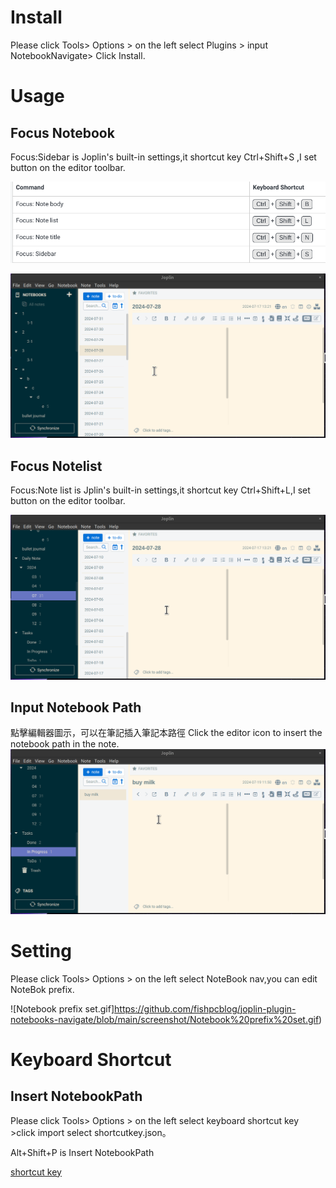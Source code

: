
# Install
Please click Tools> Options > on the left select Plugins > input NotebookNavigate> Click Install.
# Usage
## Focus Notebook
Focus:Sidebar is Joplin's built-in settings,it shortcut key Ctrl+Shift+S ,I set button on the editor toolbar.


![Joplin Focus shortcut .png](https://github.com/fishpcblog/joplin-plugin-notebooks-navigate/blob/main/screenshot/Joplin%20Focus%20shortcut%20.png)


![focus sidebar.gif](https://github.com/fishpcblog/joplin-plugin-notebooks-navigate/blob/main/screenshot/focus%20sidebar.gif)



## Focus Notelist
Focus:Note list  is Jplin's built-in settings,it shortcut key Ctrl+Shift+L,I set button on the editor toolbar.

![focus Notelist.gif](https://github.com/fishpcblog/joplin-plugin-notebooks-navigate/blob/main/screenshot/focus%20Notelist.gif)

## Input Notebook Path
點擊編輯器圖示，可以在筆記插入筆記本路徑
Click the editor icon to insert the notebook path in the note.
![InputNotebookPath.gif](https://github.com/fishpcblog/joplin-plugin-notebooks-navigate/blob/main/screenshot/InputNotebookPath.gif)
# Setting
Please click Tools> Options >  on the left select NoteBook nav,you can edit NoteBok prefix.


![Notebook prefix set.gif]https://github.com/fishpcblog/joplin-plugin-notebooks-navigate/blob/main/screenshot/Notebook%20prefix%20set.gif)


# Keyboard Shortcut
## Insert NotebookPath
Please click Tools> Options >  on the left select keyboard shortcut key  >click import select shortcutkey.json。

Alt+Shift+P is Insert NotebookPath

[shortcut key](https://github.com/fishpcblog/joplin-plugin-notebooks-navigate/blob/main/src/shortcutkey.json)

